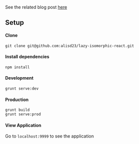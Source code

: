 
See the related blog post [here](http://blog.scottlogic.com/2016/02/05/a-lazy-isomorphic-react-experiment.html)

## Setup

#### Clone

`git clone git@github.com:alisd23/lazy-isomorphic-react.git`


#### Install dependencies

`npm install`


#### Development

`grunt serve:dev`


#### Production

`grunt build`  
`grunt serve:prod`


#### View Application

Go to `localhost:9999` to see the application
